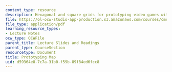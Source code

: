 ```yaml
---
content_type: resource
description: Hexagonal and square grids for prototyping video games with paper.
file: https://ol-ocw-studio-app-production.s3.amazonaws.com/courses/cms-611j-creating-video-games-fall-2014/d59364e87c7a31b0f59b89f84ed6fcc8_MITCMS_611JF14_PrototMap.pdf
file_type: application/pdf
learning_resource_types:
- Lecture Notes
ocw_type: OCWFile
parent_title: Lecture Slides and Readings
parent_type: CourseSection
resourcetype: Document
title: Prototyping Map
uid: d59364e8-7c7a-31b0-f59b-89f84ed6fcc8
---
```


